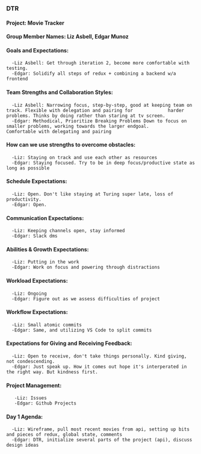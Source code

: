 ### DTR

#### Project: Movie Tracker

#### Group Member Names: Liz Asbell, Edgar Munoz

#### Goals and Expectations: 
      -Liz Asbell: Get through iteration 2, become more comfortable with testing.
      -Edgar: Solidify all steps of redux + combining a backend w/a frontend
      
#### Team Strengths and Collaboration Styles: 
      -Liz Asbell: Narrowing focus, step-by-step, good at keeping team on track. Flexible with delegation and pairing for             harder problems. Thinks by doing rather than staring at tv screen.
      -Edgar: Methodical, Prioritize Breaking Problems Down to focus on smaller problems, working towards the larger endgoal.         Comfortable with delegating and pairing
      
#### How can we use strengths to overcome obstacles:
      -Liz: Staying on track and use each other as resources
      -Edgar: Staying focused. Try to be in deep focus/productive state as long as possible
      
#### Schedule Expectations:
      -Liz: Open. Don't like staying at Turing super late, loss of productivity.
      -Edgar: Open.
      
#### Communication Expectations:
      -Liz: Keeping channels open, stay informed
      -Edgar: Slack dms
      
#### Abilities & Growth Expectations:
      -Liz: Putting in the work
      -Edgar: Work on focus and powering through distractions
      
#### Workload Expectations:
      -Liz: Ongoing
      -Edgar: Figure out as we assess difficulties of project
      
#### Workflow Expectations:
      -Liz: Small atomic commits
      -Edgar: Same, and utilizing VS Code to split commits
      
#### Expectations for Giving and Receiving Feedback:
      -Liz: Open to receive, don't take things personally. Kind giving, not condescending.
      -Edgar: Just speak up. How it comes out hope it's interperated in the right way. But kindness first.
      
#### Project Management:
       -Liz: Issues
       -Edgar: Github Projects
      
#### Day 1 Agenda:
      -Liz: Wireframe, pull most recent movies from api, setting up bits and pieces of redux, global state, comments
      -Edgar: DTR, initialize several parts of the project (api), discuss design ideas
     
